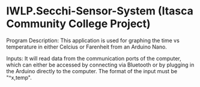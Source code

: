 # IWLP.Secchi-Sensor-System (Itasca Community College Project)

Program Description: This application is used for graphing the time vs temperature in either Celcius or Farenheit from an Arduino Nano. 

Inputs: It will read data from the communication ports of the computer, which can either be accessed by connecting via Bluetooth or by plugging in the Arduino directly to the computer. The format of the input must be "^x,temp".
